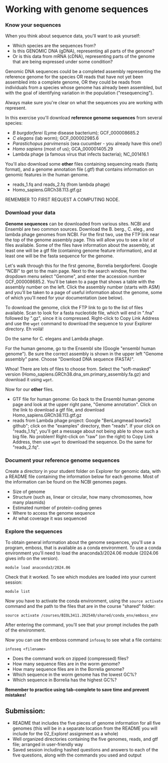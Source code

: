 # Working with genome sequences

### Know your sequences

When you think about sequence data, you'll want to ask yourself:
* Which species are the sequences from?
* Is this GENOMIC DNA (gDNA), representing all parts of the genome? 
* Or is this data from mRNA (cDNA), representing parts of the genome that are being expressed under some condition?

Genomic DNA sequences could be a completed assembly representing the reference genome for the species OR reads that have not yet been assembled into a complete genome, OR they could be reads from individuals from a species whose genome has already been assembled, but with the goal of identifying variation in the population ("resequencing").

Always make sure you're clear on what the sequences you are working with represent.

In this exercise you'll download **reference genome sequences** from several species:
* _B burgdorferei_ (Lyme disease bacterium); GCF_000008685.2
* _C elegans_ (lab worm); GCF_000002985.6
* _Parastichopus parvimensis_ (sea cucumber - you already have this one!)
* _Homo sapiens_ (most of us); GCA_000001405.29
* Lambda phage (a famous virus that infects bacteria); NC_001416.1

You'll also download some **other** files containing sequencing reads (fastq format), and a genome annotation file (.gtf) that contains information on genomic features in the human genome.

* reads_1.fq and reads_2.fq (from lambda phage)
* Homo_sapiens.GRCh38.113.gtf.gz

REMEMBER TO FIRST REQUEST A COMPUTING NODE.

### Download your data

**Genome sequences** can be downloaded from various sites. NCBI and Ensembl are two common sources. Download the B. berg., C. eleg., and lambda phage genomes from NCBI. For the first two, use the FTP link near the top of the genome assembly page. This will allow you to see a list of files available. Some of the files have information about the assembly, at least one will be a gtf file (containing genome feature information), and at least one will be the fasta sequence for the genome.

Let's walk through this for the first genome, Borrelia bergdorferei. Google "NCBI" to get to the main page. Next to the search window, from the dropdown menu select "Genome", and enter the accession number GCF_000008685.2. You'll be taken to a page that shows a table with the assembly number on the left. Click the assembly number (starts with ASM) and you'll be taken to a page of useful information about the genome, some of which you'll need for your documentation (see below). 

To download the genome, click the FTP link to go to the list of files available. Scan to look for a fasta nucleotide file, which will end in ".fna" followed by ".gz", since it is compressed. Right-click to Copy Link Address and use the `wget` command to download the sequence to your Explorer directory. Eh voilá!

Do the same for C. elegans and Lambda phage.

For the human genome, go to the Ensembl site (Google "ensembl human genome"). Be sure the correct assembly is shown in the upper left "Genome assembly" pane. Choose "Download DNA sequence (FASTA)". 

Whoa! There are lots of files to choose from. Select the "soft-masked" version (Homo_sapiens.GRCh38.dna_sm.primary_assembly.fa.gz) and download it using `wget`.

Now for our **other** files.

* GTF file for human genome: Go back to the Ensembl human genome page and look at the upper right pane, "Genome annotation". Click on the link to download a gtf file, and download Homo_sapiens.GRCh38.113.gtf.gz
* reads from Lambda phage project: Google "BenLangmead bowtie2 github"; click on the "examples" directory, then "reads". If your click on "reads_1.fq", you'll get a message about not being able to show such a big file. No problem! Right-click on "raw" (on the right) to Copy Link Address, then use `wget` to download the sequence. Do the same for "reads_2.fq".  

### Document your reference genome sequences

Create a directory in your student folder on Explorer for genomic data, with a README file containing the information below for each genome. Most of the information can be found on the NCBI genomes pages.

*	Size of genome
*	Structure (such as, linear or circular, how many chromosomes, how many plasmids)
*	Estimated number of protein-coding genes
*	Where to access the genome sequence
* At what coverage it was sequenced

### Explore the sequences

To obtain general information about the genome sequences, you'll use a program, emboss, that is available as a conda environment. To use a conda environment you'll need to load the anaconda3/2024.06 module (2024.06 gives info on the version). 

`module load anaconda3/2024.06`

Check that it worked. To see which modules are loaded into your current session:

`module list`

Now you have to activate the conda environment, using the `source activate` command and the path to the files that are in the course "shared" folder:

`source activate /courses/BIOL3411.202540/shared/conda_env/emboss_env`

After entering the command, you'll see that your prompt includes the path of the environment.

Now you can use the emboss command `infoseq` to see what a file contains:

`infoseq <filename>`

* Does the command work on zipped (compressed) files?
* How many sequence files are in the worm genome?
* How many sequence files are in the Borrelia genome?
* Which sequence in the worm genome has the lowest GC%?
* Which sequence in Borrelia has the highest GC%?

**Remember to practice using tab-complete to save time and prevent mistakes!**

## Submission:
+ README that includes the five pieces of genome information for all five genomes (this will be in a separate location from the README you will include for the 02_Explore! assignment as a whole)
+ Well organized directories containing the five genomes, reads, and gtf file; arranged in user-friendly way
+ Saved session including hashed questions and answers to each of the five questions, along with the commands you used and output 

